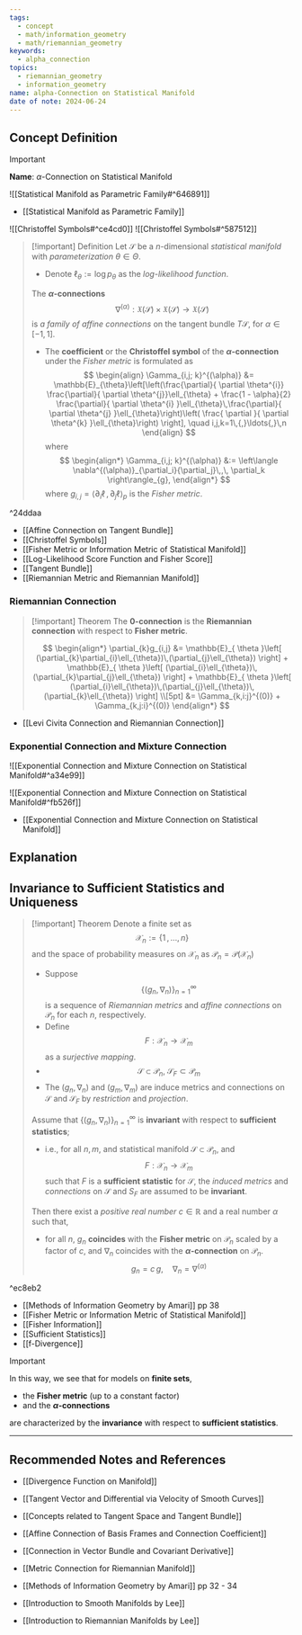 ```yaml
---
tags:
  - concept
  - math/information_geometry
  - math/riemannian_geometry
keywords:
  - alpha_connection
topics:
  - riemannian_geometry
  - information_geometry
name: alpha-Connection on Statistical Manifold
date of note: 2024-06-24
---
```


## Concept Definition

>[!important]
>**Name**: $\alpha$-Connection on Statistical Manifold

![[Statistical Manifold as Parametric Family#^646891]]

- [[Statistical Manifold as Parametric Family]]

![[Christoffel Symbols#^ce4cd0]]
![[Christoffel Symbols#^587512]]

>[!important] Definition
>Let $\mathcal{S}$ be a $n$-dimensional *statistical manifold* with *parameterization* $\theta\in \Theta$. 
>- Denote $\ell_{\theta} := \log p_{\theta}$ as the *log-likelihood function*.
>
>The **$\alpha$-connections** $$\nabla^{(\alpha)}: \mathfrak{X}(\mathcal{S}) \times \mathfrak{X}(\mathcal{S}) \rightarrow \mathfrak{X}(\mathcal{S})$$ is *a family of affine connections* on the tangent bundle $T\mathcal{S}$, for $\alpha \in [-1, 1].$
>
>- The **coefficient** or the **Christoffel symbol** of the **$\alpha$-connection** under the *Fisher metric* is formulated as
>$$
> \begin{align}
> \Gamma_{i,j; k}^{(\alpha)} &= \mathbb{E}_{\theta}\left[\left(\frac{\partial}{ \partial \theta^{i}} \frac{\partial}{ \partial \theta^{j}}\ell_{\theta} + \frac{1 - \alpha}{2}  \frac{\partial}{ \partial \theta^{i} }\ell_{\theta}\,\frac{\partial}{ \partial \theta^{j} }\ell_{\theta}\right)\left( \frac{ \partial  }{ \partial \theta^{k} }\ell_{\theta}\right) \right], \quad i,j,k=1\,{,}\ldots{,}\,n
> \end{align}
>$$ 
> where
> $$
> \begin{align*}
> \Gamma_{i,j; k}^{(\alpha)} &:= \left\langle \nabla^{(\alpha)}_{\partial_i}{\partial_j}\,,\, \partial_k \right\rangle_{g},
> \end{align*}
>$$ 
> where $g_{i,j} = \left\langle \partial_{i} \ell \,,\, \partial_{j} \ell \right\rangle_p$ is the *Fisher metric*.

^24ddaa

- [[Affine Connection on Tangent Bundle]]
- [[Christoffel Symbols]]
- [[Fisher Metric or Information Metric of Statistical Manifold]]
- [[Log-Likelihood Score Function and Fisher Score]]
- [[Tangent Bundle]]
- [[Riemannian Metric and Riemannian Manifold]]

### Riemannian Connection

>[!important] Theorem
>The **$0$-connection** is the **Riemannian connection** with respect to **Fisher metric**.
>
>$$
>\begin{align*}
>\partial_{k}g_{i,j} &= \mathbb{E}_{ \theta }\left[  (\partial_{k}\partial_{i}\ell_{\theta})\,(\partial_{j}\ell_{\theta}) \right] + \mathbb{E}_{ \theta }\left[  (\partial_{i}\ell_{\theta})\,(\partial_{k}\partial_{j}\ell_{\theta}) \right] + \mathbb{E}_{ \theta }\left[  (\partial_{i}\ell_{\theta})\,(\partial_{j}\ell_{\theta})\,(\partial_{k}\ell_{\theta}) \right] \\[5pt]
>&= \Gamma_{k,i:j}^{(0)} + \Gamma_{k,j:i}^{(0)}
>\end{align*}
>$$

- [[Levi Civita Connection and Riemannian Connection]]

### Exponential Connection and Mixture Connection

![[Exponential Connection and Mixture Connection on Statistical Manifold#^a34e99]]

![[Exponential Connection and Mixture Connection on Statistical Manifold#^fb526f]]

- [[Exponential Connection and Mixture Connection on Statistical Manifold]]


## Explanation


## Invariance to Sufficient Statistics and Uniqueness

>[!important] Theorem
>Denote a finite set as $$\mathcal{X}_{n} := \left\{ 1\,{,}\ldots{,}\,n \right\} $$ and the space of probability measures on $\mathcal{X}_{n}$  as $\mathcal{P}_{n} = \mathcal{P}(\mathcal{X}_{n})$
>- Suppose  $$\{(g_{n}, \nabla_{n})\}_{n=1}^{\infty}$$ is a sequence of *Riemannian metrics* and *affine connections* on $\mathcal{P}_{n}$ for each $n$, respectively.
>- Define $$F: \mathcal{X}_{n} \to \mathcal{X}_{m}$$ as a *surjective mapping*.
>- $$\mathcal{S} \subset \mathcal{P}_{n},\; \mathcal{S}_{F} \subset \mathcal{P}_{m}$$ 
>- The $(g_{n}, \nabla_{n})$ and $(g_{m}, \nabla_{m})$ are induce metrics and connections on $\mathcal{S}$ and $\mathcal{S}_{F}$ by *restriction* and *projection*.
>
>
>Assume that $\{(g_{n}, \nabla_{n})\}_{n=1}^{\infty}$ is **invariant** with respect to **sufficient statistics**; 
>- i.e., for all $n, m,$ and statistical manifold $\mathcal{S} \subset \mathcal{P}_{n},$ and $$F: \mathcal{X}_{n} \to \mathcal{X}_{m}$$ such that $F$ is a **sufficient statistic** for $\mathcal{S}$, the *induced metrics* and *connections* on $\mathcal{S}$ and $S_{F}$ are assumed to be **invariant**.
>
>Then there exist a *positive real number* $c\in \mathbb{R}$ and a real number $\alpha$ such that, 
>- for all $n$, $g_{n}$ **coincides** with the **Fisher metric** on $\mathcal{P}_{n}$ scaled by a factor of $c$, and $\nabla_{n}$ coincides with the **$\alpha$-connection** on $\mathcal{P}_{n}$. $$g_{n} = c\,g, \quad \nabla_{n} = \nabla^{(\alpha)}$$

^ec8eb2

- [[Methods of Information Geometry by Amari]] pp 38
- [[Fisher Metric or Information Metric of Statistical Manifold]]
- [[Fisher Information]]
- [[Sufficient Statistics]]
- [[f-Divergence]]

>[!important]
>In this way, we see that for models on **finite sets**, 
>- the **Fisher metric** (up to a constant factor) 
>- and the **$\alpha$-connections**
>
>are characterized by the **invariance** with respect to **sufficient statistics**.




-----------
##  Recommended Notes and References


- [[Divergence Function on Manifold]]

- [[Tangent Vector and Differential via Velocity of Smooth Curves]]
- [[Concepts related to Tangent Space and Tangent Bundle]]

- [[Affine Connection of Basis Frames and Connection Coefficient]]
- [[Connection in Vector Bundle and Covariant Derivative]]

- [[Metric Connection for Riemannian Manifold]]



- [[Methods of Information Geometry by Amari]] pp 32 - 34
- [[Introduction to Smooth Manifolds by Lee]]
- [[Introduction to Riemannian Manifolds by Lee]]
